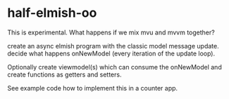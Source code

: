 # half-elmish-oo

This is experimental.
What happens if we mix mvu and mvvm together?

create an async elmish program with the classic model message update.
decide what happens onNewModel (every iteration of the update loop).

Optionally create viewmodel(s) which can consume the onNewModel and create functions as getters and setters.

See example code how to implement this in a counter app.
